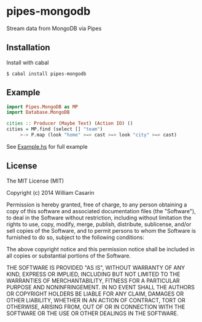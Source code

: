 
# pipes-mongodb

  Stream data from MongoDB via Pipes

## Installation

  Install with cabal

    $ cabal install pipes-mongodb

## Example

```haskell
import Pipes.MongoDB as MP
import Database.MongoDB

cities :: Producer (Maybe Text) (Action IO) ()
cities = MP.find (select [] "team")
     >-> P.map (look "home" >=> cast >=> look "city" >=> cast)
```

  See [Example.hs](Pipes/MongoDB/Example.hs) for full example

## License

  The MIT License (MIT)

  Copyright (c) 2014 William Casarin

  Permission is hereby granted, free of charge, to any person obtaining a copy
  of this software and associated documentation files (the "Software"), to deal
  in the Software without restriction, including without limitation the rights
  to use, copy, modify, merge, publish, distribute, sublicense, and/or sell
  copies of the Software, and to permit persons to whom the Software is
  furnished to do so, subject to the following conditions:

  The above copyright notice and this permission notice shall be included in
  all copies or substantial portions of the Software.

  THE SOFTWARE IS PROVIDED "AS IS", WITHOUT WARRANTY OF ANY KIND, EXPRESS OR
  IMPLIED, INCLUDING BUT NOT LIMITED TO THE WARRANTIES OF MERCHANTABILITY,
  FITNESS FOR A PARTICULAR PURPOSE AND NONINFRINGEMENT. IN NO EVENT SHALL THE
  AUTHORS OR COPYRIGHT HOLDERS BE LIABLE FOR ANY CLAIM, DAMAGES OR OTHER
  LIABILITY, WHETHER IN AN ACTION OF CONTRACT, TORT OR OTHERWISE, ARISING FROM,
  OUT OF OR IN CONNECTION WITH THE SOFTWARE OR THE USE OR OTHER DEALINGS IN
  THE SOFTWARE.
